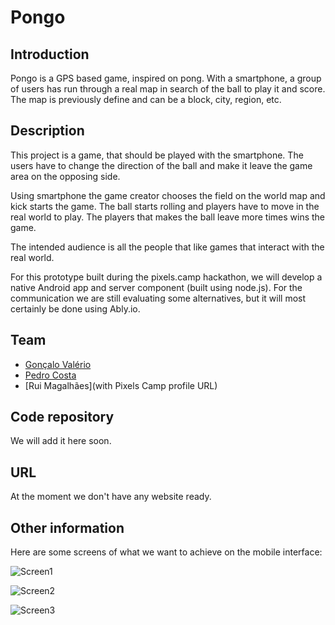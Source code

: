 # Pongo

## Introduction

Pongo is a GPS based game, inspired on pong. With a smartphone, a group of users has run through a real map in search of the ball to play it and score. The map is previously define and can be a block, city, region, etc. 

## Description

This project is a game, that should be played with the smartphone. The users have to change the direction of the ball and make it leave the game area on the opposing side.

Using smartphone the game creator chooses the field on the world map and kick starts the game. The ball starts rolling and players have to move in the real world to play. The players that makes the ball leave more times wins the game.

The intended audience is all the people that like games that interact with the real world.

For this prototype built during the pixels.camp hackathon, we will develop a native Android app and server component (built using node.js). For the communication we are still evaluating some alternatives, but it will most certainly be done using Ably.io. 


## Team

 * [Gonçalo Valério](https://pixels.camp/dethos) 
 * [Pedro Costa](https://pixels.camp/pmdcosta)
 * [Rui Magalhães](with Pixels Camp profile URL)

## Code repository

We will add it here soon.

## URL 

At the moment we don't have any website ready.

## Other information

Here are some screens of what we want to achieve on the mobile interface:

![Screen1]()

![Screen2]()

![Screen3]()
